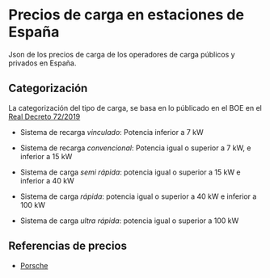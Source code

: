 # Precios de carga en estaciones de España

Json de los precios de carga de los operadores de carga públicos y privados en España.


## Categorización

La categorización del tipo de carga, se basa en lo públicado en el BOE en el [Real Decreto 72/2019](https://www.boe.es/eli/es/rd/2019/02/15/72)

* Sistema de recarga *vinculado*: Potencia inferior a 7 kW

* Sistema de recarga *convencional*: Potencia igual o superior a 7 kW, e inferior a 15 kW

* Sistema de carga *semi rápida*: potencia igual o superior a 15 kW e inferior a 40 kW

* Sistema de carga *rápida*: potencia igual o superior a 40 kW e inferior a 100 kW

* Sistema de carga *ultra rápida*: potencia igual o superior a 100 kW

## Referencias de precios

* [Porsche](https://connect-store.porsche.com/de/de/porsche-charging-service--taycan-/p/taycan_charging_EU_v1)
